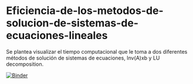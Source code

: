 # Eficiencia-de-los-metodos-de-solucion-de-sistemas-de-ecuaciones-lineales
Se plantea visualizar el tiempo computacional que le toma a dos diferentes métodos de solución de sistemas de ecuaciones, Inv(A)xb y LU decomposition.


[![Binder](https://mybinder.org/badge_logo.svg)](https://mybinder.org/v2/gh/oscar05221/Eficiencia-de-los-metodos-de-solucion-de-sistemas-de-ecuaciones-lineales/master?filepath=Eficiencia_M%C3%A9todos_Solver.ipynb)
